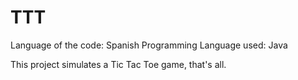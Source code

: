 # TTT
Language of the code: Spanish
Programming Language used: Java

This project simulates a Tic Tac Toe game, that's all.
